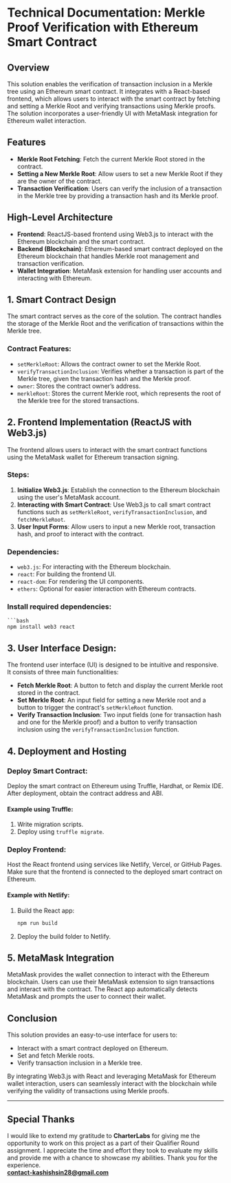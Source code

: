 # Technical Documentation: Merkle Proof Verification with Ethereum Smart Contract

## Overview
This solution enables the verification of transaction inclusion in a Merkle tree using an Ethereum smart contract. It integrates with a React-based frontend, which allows users to interact with the smart contract by fetching and setting a Merkle Root and verifying transactions using Merkle proofs. The solution incorporates a user-friendly UI with MetaMask integration for Ethereum wallet interaction.

## Features
- **Merkle Root Fetching**: Fetch the current Merkle Root stored in the contract.
- **Setting a New Merkle Root**: Allow users to set a new Merkle Root if they are the owner of the contract.
- **Transaction Verification**: Users can verify the inclusion of a transaction in the Merkle tree by providing a transaction hash and its Merkle proof.

## High-Level Architecture
- **Frontend**: ReactJS-based frontend using Web3.js to interact with the Ethereum blockchain and the smart contract.
- **Backend (Blockchain)**: Ethereum-based smart contract deployed on the Ethereum blockchain that handles Merkle root management and transaction verification.
- **Wallet Integration**: MetaMask extension for handling user accounts and interacting with Ethereum.

## 1. Smart Contract Design
The smart contract serves as the core of the solution. The contract handles the storage of the Merkle Root and the verification of transactions within the Merkle tree.

### Contract Features:
- `setMerkleRoot`: Allows the contract owner to set the Merkle Root.
- `verifyTransactionInclusion`: Verifies whether a transaction is part of the Merkle tree, given the transaction hash and the Merkle proof.
- `owner`: Stores the contract owner’s address.
- `merkleRoot`: Stores the current Merkle root, which represents the root of the Merkle tree for the stored transactions.

## 2. Frontend Implementation (ReactJS with Web3.js)
The frontend allows users to interact with the smart contract functions using the MetaMask wallet for Ethereum transaction signing.

### Steps:
1. **Initialize Web3.js**: Establish the connection to the Ethereum blockchain using the user's MetaMask account.
2. **Interacting with Smart Contract**: Use Web3.js to call smart contract functions such as `setMerkleRoot`, `verifyTransactionInclusion`, and `fetchMerkleRoot`.
3. **User Input Forms**: Allow users to input a new Merkle root, transaction hash, and proof to interact with the contract.

### Dependencies:
- `web3.js`: For interacting with the Ethereum blockchain.
- `react`: For building the frontend UI.
- `react-dom`: For rendering the UI components.
- `ethers`: Optional for easier interaction with Ethereum contracts.

### Install required dependencies:
    ```bash
    npm install web3 react

## 3. User Interface Design:
The frontend user interface (UI) is designed to be intuitive and responsive. It consists of three main functionalities:
- **Fetch Merkle Root**: A button to fetch and display the current Merkle root stored in the contract.
- **Set Merkle Root**: An input field for setting a new Merkle root and a button to trigger the contract's `setMerkleRoot` function.
- **Verify Transaction Inclusion**: Two input fields (one for transaction hash and one for the Merkle proof) and a button to verify transaction inclusion using the `verifyTransactionInclusion` function.

 ## 4. Deployment and Hosting

### Deploy Smart Contract:
Deploy the smart contract on Ethereum using Truffle, Hardhat, or Remix IDE. After deployment, obtain the contract address and ABI.

#### Example using Truffle:
1. Write migration scripts.
2. Deploy using `truffle migrate`.

### Deploy Frontend:
Host the React frontend using services like Netlify, Vercel, or GitHub Pages. Make sure that the frontend is connected to the deployed smart contract on Ethereum.

#### Example with Netlify:
1. Build the React app:
    ```bash
    npm run build
    ```
2. Deploy the build folder to Netlify.

## 5. MetaMask Integration
MetaMask provides the wallet connection to interact with the Ethereum blockchain. Users can use their MetaMask extension to sign transactions and interact with the contract. The React app automatically detects MetaMask and prompts the user to connect their wallet.

## Conclusion
This solution provides an easy-to-use interface for users to:
- Interact with a smart contract deployed on Ethereum.
- Set and fetch Merkle roots.
- Verify transaction inclusion in a Merkle tree.

By integrating Web3.js with React and leveraging MetaMask for Ethereum wallet interaction, users can seamlessly interact with the blockchain while verifying the validity of transactions using Merkle proofs.

 -------------------------------------------------------
 
## Special Thanks

I would like to extend my gratitude to **CharterLabs** for giving me the opportunity to work on this project as a part of their Qualifier Round assignment. I appreciate the time and effort they took to evaluate my skills and provide me with a chance to showcase my abilities. Thank you for the experience.
<br>
**contact-kashishsin28@gmail.com**
